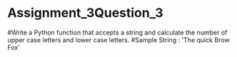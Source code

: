 # Assignment_3Question_3
#Write a Python function that accepts a string and calculate the number of upper case letters and lower case letters.
#Sample String : 'The quick Brow Fox'
